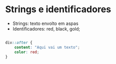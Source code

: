 # Strings e identificadores

* Strings: texto envolto em aspas
* Identificadores: red, black, gold;

```css

div::after {
    content: "Aqui vai um texto";
    color: red;
}

```